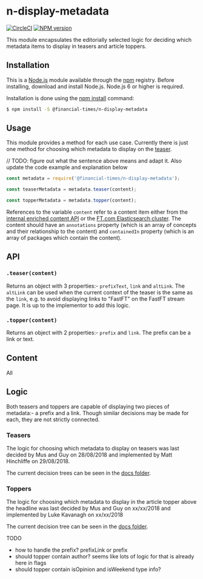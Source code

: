 # n-display-metadata

[![CircleCI](https://img.shields.io/circleci/project/github/Financial-Times/n-display-metadata/master.svg)](https://circleci.com/gh/Financial-Times/n-display-metadata) [![NPM version](https://img.shields.io/npm/v/@financial-times/n-display-metadata.svg)](https://www.npmjs.com/package/@financial-times/n-display-metadata)

This module encapsulates the editorially selected logic for deciding which metadata items to display in teasers and article toppers.

## Installation

This is a [Node.js][node] module available through the [npm][npm] registry. Before installing, download and install Node.js. Node.js 6 or higher is required.

Installation is done using the [npm install][install] command:

```sh
$ npm install -S @financial-times/n-display-metadata
```

[node]: https://nodejs.org/en/
[npm]: https://www.npmjs.com/
[install]: https://docs.npmjs.com/getting-started/installing-npm-packages-locally

## Usage

This module provides a method for each use case. Currently there is just one method for choosing which metadata to display on the [teaser].

// TODO: figure out what the sentence above means and adapt it. Also update the code example and explanation below

```js
const metadata = require('@financial-times/n-display-metadata');

const teaserMetadata = metadata.teaser(content);

const topperMetadata = metadata.topper(content);
```

References to the variable `content` refer to a content item either from the [internal enriched content API][1] or the [FT.com Elasticsearch cluster][2]. The content should have an `annotations` property (which is an array of concepts and their relationship to the content) and `containedIn` property (which is an array of packages which contain the content).

[teaser]: https://github.com/Financial-Times/o-teaser/
[1]: https://github.com/Financial-Times/types-ft-content-api/tree/master/content
[2]: https://github.com/Financial-Times/next-es-interface/tree/master/server/schemas/types


## API

### `.teaser(content)`

Returns an object with 3 properties:- `prefixText`, `link` and `altLink`. The `altLink` can be used when the current context of the teaser is the same as the `link`, e.g. to avoid displaying links to "FastFT" on the FastFT stream page. It is up to the implementor to add this logic.

### `.topper(content)`

Returns an object with 2 properties:- `prefix` and `link`. The prefix can be a link or text.

## Content

All

## Logic

Both teasers and toppers are capable of displaying two pieces of metadata:- a prefix and a link. Though similar decisions may be made for each, they are not strictly connected.

### Teasers

The logic for choosing which metadata to display on teasers was last decided by Mus and Guy on 28/08/2018 and implemented by Matt Hinchliffe on 29/08/2018.

The current decision trees can be seen in the [docs folder](https://github.com/Financial-Times/n-display-metadata/blob/master/docs/).

### Toppers

The logic for choosing which metadata to display in the article topper above the headline was last decided by Mus and Guy on xx/xx/2018 and implemented by Luke Kavanagh on xx/xx/2018

The current decision tree can be seen in the [docs folder](https://github.com/Financial-Times/n-display-metadata/blob/master/docs/).

TODO
* how to handle the prefix? prefixLink or prefix
* should topper contain author? seems like lots of logic for that is already here in flags
* should topper contain isOpinion and isWeekend type info?